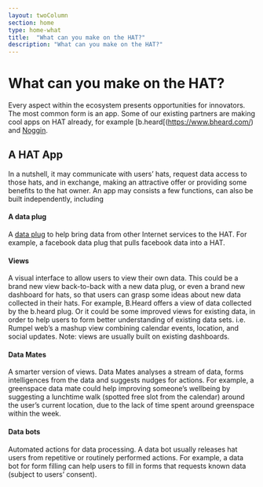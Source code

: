 ```yaml
---
layout: twoColumn
section: home
type: home-what
title:  "What can you make on the HAT?"
description: "What can you make on the HAT?"
---
```


# What can you make on the HAT?

Every aspect within the ecosystem presents opportunities for innovators. The most common form is an app. Some of our existing partners are making cool apps on HAT already, for example [b.heard[(https://www.bheard.com/) and [Noggin](https://www.nogginasia.com/). 

## A HAT App
In a nutshell, it may communicate with users’ hats, request data access to those hats, and in exchange, making an attractive offer or providing some benefits to the hat owner. An app may consists a few functions, can also be built independently, including

#### A data plug 
A [data plug](https://github.com/Hub-of-all-Things/DataPlugs) to help bring data from other Internet services to the HAT. For example, a facebook data plug that pulls facebook data into a HAT.

#### Views
A visual interface to allow users to view their own data. This could be a brand new view back-to-back with a new data plug, or even a brand new dashboard for hats, so that users can grasp some ideas about new data collected in their hats. For example, B.Heard offers a view of data collected by the b.heard plug. Or it could be some improved views for existing data, in order to help users to form better understanding of existing data sets. i.e. Rumpel web’s a mashup view combining calendar events, location, and social updates. 
Note: views are usually built on existing dashboards. 

####	Data Mates
A smarter version of views. Data Mates analyses a stream of data, forms intelligences from the data and suggests nudges for actions. For example, a greenspace data mate could help improving someone’s wellbeing by suggesting a lunchtime walk (spotted free slot from the calendar) around the user’s current location, due to the lack of time spent around greenspace within the week. 

#### Data bots
Automated actions for data processing. A data bot usually releases hat users from repetitive or routinely performed actions. For example, a data bot for form filling can help users to fill in forms that requests known data (subject to users’ consent). 
